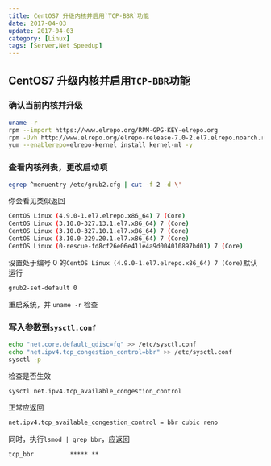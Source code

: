 ```yaml
---
title: CentOS7 升级内核并启用`TCP-BBR`功能
date: 2017-04-03
update: 2017-04-03
category: [Linux]
tags: [Server,Net Speedup]
---
```



## CentOS7 升级内核并启用`TCP-BBR`功能

### 确认当前内核并升级

```bash
uname -r
rpm --import https://www.elrepo.org/RPM-GPG-KEY-elrepo.org
rpm -Uvh http://www.elrepo.org/elrepo-release-7.0-2.el7.elrepo.noarch.rpm
yum --enablerepo=elrepo-kernel install kernel-ml -y
```

### 查看内核列表，更改启动项

```bash
egrep ^menuentry /etc/grub2.cfg | cut -f 2 -d \'
```

你会看见类似返回

```bash
CentOS Linux (4.9.0-1.el7.elrepo.x86_64) 7 (Core)
CentOS Linux (3.10.0-327.13.1.el7.x86_64) 7 (Core)
CentOS Linux (3.10.0-327.10.1.el7.x86_64) 7 (Core)
CentOS Linux (3.10.0-229.20.1.el7.x86_64) 7 (Core)
CentOS Linux (0-rescue-fd8cf26e06e411e4a9d004010897bd01) 7 (Core)
```

设置处于编号 0 的`CentOS Linux (4.9.0-1.el7.elrepo.x86_64) 7 (Core)`默认运行

```bash
grub2-set-default 0
```

重启系统，并 `uname -r` 检查

### 写入参数到`sysctl.conf`

```bash
echo "net.core.default_qdisc=fq" >> /etc/sysctl.conf
echo "net.ipv4.tcp_congestion_control=bbr" >> /etc/sysctl.conf
sysctl -p
```

检查是否生效

`sysctl net.ipv4.tcp_available_congestion_control`

正常应返回

```bash
net.ipv4.tcp_available_congestion_control = bbr cubic reno
```

同时，执行`lsmod | grep bbr`，应返回

`tcp_bbr          ***** **`
